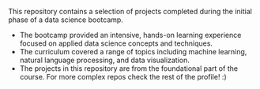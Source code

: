 This repository contains a selection of projects completed during the initial phase of a data science bootcamp.

- The bootcamp provided an intensive, hands-on learning experience focused on applied data science concepts and techniques. 
- The curriculum covered a range of topics including machine learning, natural language processing, and data visualization. 
- The projects in this repository are from the foundational part of the course. For more complex repos check the rest of the profile! :)
